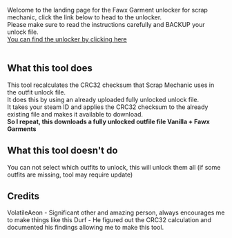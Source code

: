 Welcome to the landing page for the Fawx Garment unlocker for scrap mechanic, click the link below to head to the unlocker.<br/>
Please make sure to read the instructions carefully and BACKUP your unlock file.<br/>
<a href="./unlocker.html">You can find the unlocker by clicking here</a><br/></br>

<h2>What this tool does</h2>
This tool recalculates the CRC32 checksum that Scrap Mechanic uses in the outfit unlock file.</br>
It does this by using an already uploaded fully unlocked unlock file.</br>
It takes your steam ID and applies the CRC32 checksum to the already existing file and makes it available to download.</br>
<b>So I repeat, this downloads a fully unlocked outfile file Vanilla + Fawx Garments</b>

<h2>What this tool doesn't do</h2>
You can not select which outfits to unlock, this will unlock them all (if some outfits are missing, tool may require update)

<h2>Credits</h2>
VolatileAeon - Significant other and amazing person, always encourages me to make things like this
Durf - He figured out the CRC32 calculation and documented his findings allowing me to make this tool.
